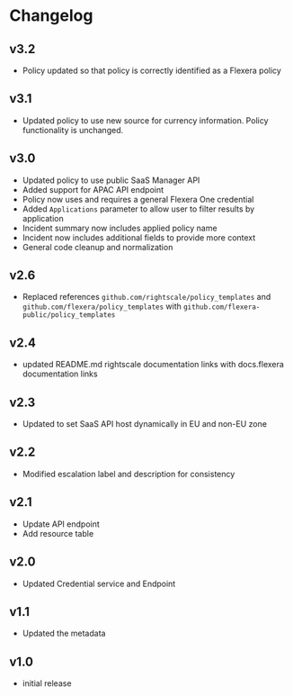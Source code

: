 # Changelog

## v3.2

- Policy updated so that policy is correctly identified as a Flexera policy

## v3.1

- Updated policy to use new source for currency information. Policy functionality is unchanged.

## v3.0

- Updated policy to use public SaaS Manager API
- Added support for APAC API endpoint
- Policy now uses and requires a general Flexera One credential
- Added `Applications` parameter to allow user to filter results by application
- Incident summary now includes applied policy name
- Incident now includes additional fields to provide more context
- General code cleanup and normalization

## v2.6

- Replaced references `github.com/rightscale/policy_templates` and `github.com/flexera/policy_templates` with `github.com/flexera-public/policy_templates`

## v2.4

- updated README.md rightscale documentation links with docs.flexera documentation links

## v2.3

- Updated to set SaaS API host dynamically in EU and non-EU zone

## v2.2

- Modified escalation label and description for consistency

## v2.1

- Update API endpoint
- Add resource table

## v2.0

- Updated Credential service and Endpoint

## v1.1

- Updated the metadata

## v1.0

- initial release

